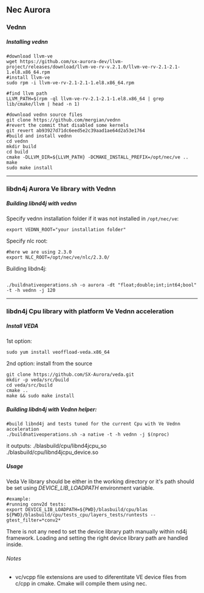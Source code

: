 
## Nec Aurora


### Vednn


##### Installing vednn

```
#download llvm-ve
wget https://github.com/sx-aurora-dev/llvm-project/releases/download/llvm-ve-rv-v.2.1.0/llvm-ve-rv-2.1-2.1-1.el8.x86_64.rpm
#install llvm-ve
sudo rpm -i llvm-ve-rv-2.1-2.1-1.el8.x86_64.rpm

#find llvm path
LLVM_PATH=$(rpm -ql llvm-ve-rv-2.1-2.1-1.el8.x86_64 | grep lib/cmake/llvm | head -n 1)

#download vednn source files
git clone https://github.com/mergian/vednn
#revert the commit that disabled some kernels
git revert ab93927d71dc6eed5e2c39aad1ae64d2a53e1764
#build and install vednn
cd vednn
mkdir build
cd build
cmake -DLLVM_DIR=${LLVM_PATH} -DCMAKE_INSTALL_PREFIX=/opt/nec/ve ..
make
sudo make install

```

---------------------


### libdn4j  Aurora Ve library with Vednn

##### Building libnd4j with vednn

Specify vednn installation folder if it was not installed in ```/opt/nec/ve```:
```
export VEDNN_ROOT="your installation folder"
```
Specify nlc root:
```
#here we are using 2.3.0
export NLC_ROOT=/opt/nec/ve/nlc/2.3.0/
```
Building libdn4j:
```

./buildnativeoperations.sh -o aurora -dt "float;double;int;int64;bool" -t -h vednn -j 120
```

---------------------

### libdn4j Cpu library with platform  Ve  Vednn acceleration

##### Install VEDA
1st option:

    sudo yum install veoffload-veda.x86_64
2nd option:
install from the source

    git clone https://github.com/SX-Aurora/veda.git
    mkdir -p veda/src/build
    cd veda/src/build
    cmake ..
    make && sudo make install

##### Building libdn4j with Vednn helper:

```
#build libnd4j and tests tuned for the current Cpu with Ve Vednn acceleration
./buildnativeoperations.sh -a native -t -h vednn -j $(nproc)
```
it outputs:
./blasbuild/cpu/libnd4jcpu_so
./blasbuild/cpu/libnd4jcpu_device.so

##### Usage
Veda Ve library should be either in the working directory or it's path should be set using *DEVICE_LIB_LOADPATH* environment variable.
```
#example:
#running conv2d tests:
export DEVICE_LIB_LOADPATH=${PWD}/blasbuild/cpu/blas
${PWD}/blasbuild/cpu/tests_cpu/layers_tests/runtests --gtest_filter=*conv2*
```

There is not any need to set the device library path manually within nd4j framework. Loading and setting the right device library path are handled inside.

###### Notes
   - vc/vcpp file extensions are used to diferentitate VE device files from c/cpp in cmake. Cmake will compile them using nec.

